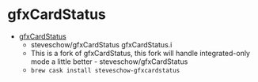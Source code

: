 # gfxCardStatus
- [gfxCardStatus](https://github.com/steveschow/gfxCardStatus)
  -  steveschow/gfxCardStatus gfxCardStatus.i
  - This is a fork of gfxCardStatus, this fork will handle integrated-only mode a little better - steveschow/gfxCardStatus
  - `brew cask install steveschow-gfxcardstatus`
